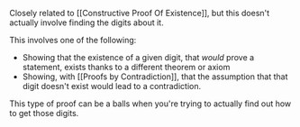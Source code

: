 Closely related to [[Constructive Proof Of Existence]], but this doesn't actually involve finding the digits about it. 

This involves one of the following:
- Showing that the existence of a given digit, that *would* prove a statement, exists thanks to a different theorem or axiom
- Showing, with [[Proofs by Contradiction]], that the assumption that that digit doesn't exist would lead to a contradiction.

This type of proof can be a balls when you're trying to actually find out how to get those digits. 
